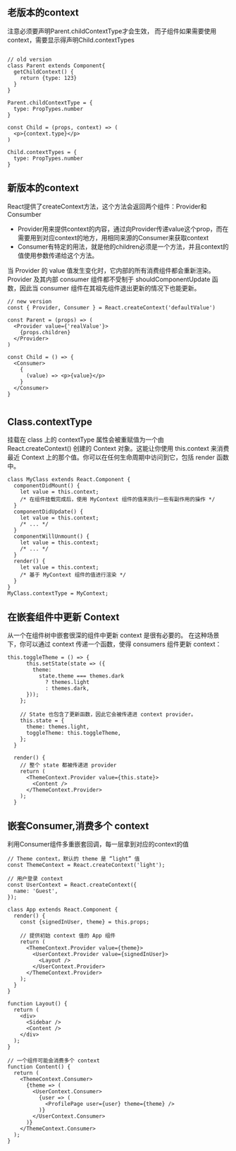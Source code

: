 ## 老版本的context

注意必须要声明Parent.childContextType才会生效，
而子组件如果需要使用context，需要显示得声明Child.contextTypes

```

// old version
class Parent extends Component{
  getChildContext() {
    return {type: 123}
  }
}

Parent.childContextType = {
  type: PropTypes.number
}

const Child = (props, context) => (
  <p>{context.type}</p>
)

Child.contextTypes = {
  type: PropTypes.number
}

```

## 新版本的context

React提供了createContext方法，这个方法会返回两个组件：Provider和Consumber

- Provider用来提供context的内容，通过向Provider传递value这个prop，而在需要用到对应context的地方，用相同来源的Consumer来获取context
- Consumer有特定的用法，就是他的children必须是一个方法，并且context的值使用参数传递给这个方法。


当 Provider 的 value 值发生变化时，它内部的所有消费组件都会重新渲染。Provider 及其内部 consumer 组件都不受制于 shouldComponentUpdate 函数，因此当 consumer 组件在其祖先组件退出更新的情况下也能更新。


```
// new version
const { Provider, Consumer } = React.createContext('defaultValue')

const Parent = (props) => (
  <Provider value={'realValue'}>
    {props.children}
  </Provider>
)

const Child = () => {
  <Consumer>
    {
      (value) => <p>{value}</p>
    }
  </Consumer>
}


```

## Class.contextType

挂载在 class 上的 contextType 属性会被重赋值为一个由 React.createContext() 创建的 Context 对象。这能让你使用 this.context 来消费最近 Context 上的那个值。你可以在任何生命周期中访问到它，包括 render 函数中。

```
class MyClass extends React.Component {
  componentDidMount() {
    let value = this.context;
    /* 在组件挂载完成后，使用 MyContext 组件的值来执行一些有副作用的操作 */
  }
  componentDidUpdate() {
    let value = this.context;
    /* ... */
  }
  componentWillUnmount() {
    let value = this.context;
    /* ... */
  }
  render() {
    let value = this.context;
    /* 基于 MyContext 组件的值进行渲染 */
  }
}
MyClass.contextType = MyContext;
```

## 在嵌套组件中更新 Context

从一个在组件树中嵌套很深的组件中更新 context 是很有必要的。
在这种场景下，你可以通过 context 传递一个函数，使得 consumers 组件更新 context：

```
this.toggleTheme = () => {
      this.setState(state => ({
        theme:
          state.theme === themes.dark
            ? themes.light
            : themes.dark,
      }));
    };

    // State 也包含了更新函数，因此它会被传递进 context provider。
    this.state = {
      theme: themes.light,
      toggleTheme: this.toggleTheme,
    };
  }

  render() {
    // 整个 state 都被传递进 provider
    return (
      <ThemeContext.Provider value={this.state}>
        <Content />
      </ThemeContext.Provider>
    );
  }
```

## 嵌套Consumer,消费多个 context

利用Consumer组件多重嵌套回调，每一层拿到对应的context的值

```
// Theme context，默认的 theme 是 “light” 值
const ThemeContext = React.createContext('light');

// 用户登录 context
const UserContext = React.createContext({
  name: 'Guest',
});

class App extends React.Component {
  render() {
    const {signedInUser, theme} = this.props;

    // 提供初始 context 值的 App 组件
    return (
      <ThemeContext.Provider value={theme}>
        <UserContext.Provider value={signedInUser}>
          <Layout />
        </UserContext.Provider>
      </ThemeContext.Provider>
    );
  }
}

function Layout() {
  return (
    <div>
      <Sidebar />
      <Content />
    </div>
  );
}

// 一个组件可能会消费多个 context
function Content() {
  return (
    <ThemeContext.Consumer>
      {theme => (
        <UserContext.Consumer>
          {user => (
            <ProfilePage user={user} theme={theme} />
          )}
        </UserContext.Consumer>
      )}
    </ThemeContext.Consumer>
  );
}
```
